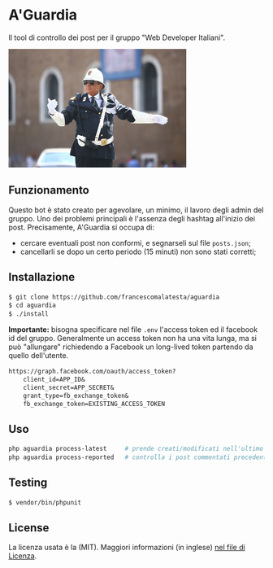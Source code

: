 # A'Guardia

Il tool di controllo dei post per il gruppo "Web Developer Italiani".

![](our_great_lord.jpg)

## Funzionamento

Questo bot è stato creato per agevolare, un minimo, il lavoro degli admin del gruppo. Uno dei problemi principali è l'assenza degli hashtag all'inizio dei post. Precisamente, A'Guardia si occupa di:

* cercare eventuali post non conformi, e segnarseli sul file `posts.json`;
* cancellarli se dopo un certo periodo (15 minuti) non sono stati corretti;

## Installazione

``` bash
$ git clone https://github.com/francescomalatesta/aguardia
$ cd aguardia
$ ./install
```

**Importante:** bisogna specificare nel file `.env` l'access token ed il facebook id del gruppo. Generalmente un access token non ha una vita lunga, ma si può "allungare" richiedendo a Facebook un long-lived token partendo da quello dell'utente.

    https://graph.facebook.com/oauth/access_token?             
        client_id=APP_ID&
        client_secret=APP_SECRET&
        grant_type=fb_exchange_token&
        fb_exchange_token=EXISTING_ACCESS_TOKEN

## Uso

``` bash
php aguardia process-latest     # prende creati/modificati nell'ultimo quarto d'ora, lasciando il commento se non validi
php aguardia process-reported   # controlla i post commentati precedentemente, li cancella se non validi
```

## Testing

``` bash
$ vendor/bin/phpunit
```

## License

La licenza usata è la (MIT). Maggiori informazioni (in inglese) [nel file di Licenza](LICENSE.md).
